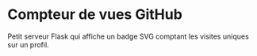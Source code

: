 # Compteur de vues GitHub

Petit serveur Flask qui affiche un badge SVG comptant les visites uniques sur un profil.
